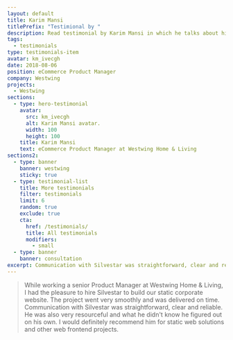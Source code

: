 ```yaml
---
layout: default
title: Karim Mansi
titlePrefix: "Testimional by "
description: Read testimonial by Karim Mansi in which he talks about his positive experience in working with Silvestar Bistrović.
tags:
  - testimonials
type: testimonials-item
avatar: km_ivecgh
date: 2018-08-06
position: eCommerce Product Manager
company: Westwing
projects:
  - Westwing
sections:
  - type: hero-testimonial
    avatar:
      src: km_ivecgh
      alt: Karim Mansi avatar.
      width: 100
      height: 100
    title: Karim Mansi
    text: eCommerce Product Manager at Westwing Home & Living
sections2:
  - type: banner
    banner: westwing
    sticky: true
  - type: testimonial-list
    title: More testimonials
    filter: testimonials
    limit: 6
    random: true
    exclude: true
    cta:
      href: /testimonials/
      title: All testimonials
      modifiers:
        - small
  - type: banner
    banner: consultation
excerpt: Communication with Silvestar was straightforward, clear and reliable. He was...
---
```


> While working a senior Product Manager at Westwing Home & Living, I had the pleasure to hire Silvestar to build our static corporate website. The project went very smoothly and was delivered on time. Communication with Silvestar was straightforward, clear and reliable. He was also very resourceful and what he didn't know he figured out on his own. I would definitely recommend him for static web solutions and other web frontend projects.
